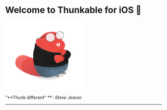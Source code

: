 # Welcome to Thunkable for iOS 

![](/assets/stevejeaver.png)

"**Thunk different" **_- Steve Jeaver_

---




